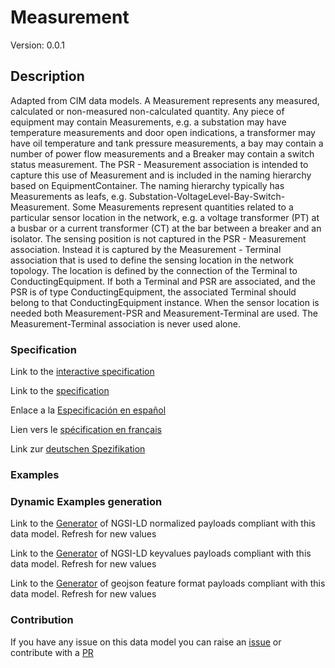 # Measurement
Version: 0.0.1

## Description 

Adapted from CIM data models. A Measurement represents any measured, calculated or non-measured non-calculated quantity. Any piece of equipment may contain Measurements, e.g. a substation may have temperature measurements and door open indications, a transformer may have oil temperature and tank pressure measurements, a bay may contain a number of power flow measurements and a Breaker may contain a switch status measurement.  The PSR - Measurement association is intended to capture this use of Measurement and is included in the naming hierarchy based on EquipmentContainer. The naming hierarchy typically has Measurements as leafs, e.g. Substation-VoltageLevel-Bay-Switch-Measurement. Some Measurements represent quantities related to a particular sensor location in the network, e.g. a voltage transformer (PT) at a busbar or a current transformer (CT) at the bar between a breaker and an isolator. The sensing position is not captured in the PSR - Measurement association. Instead it is captured by the Measurement - Terminal association that is used to define the sensing location in the network topology. The location is defined by the connection of the Terminal to ConductingEquipment.  If both a Terminal and PSR are associated, and the PSR is of type ConductingEquipment, the associated Terminal should belong to that ConductingEquipment instance. When the sensor location is needed both Measurement-PSR and Measurement-Terminal are used. The Measurement-Terminal association is never used alone.
### Specification

Link to the [interactive specification](https://swagger.lab.fiware.org/?url=https://smart-data-models.github.io/dataModel.EnergyCIM/Measurement/swagger.yaml)

Link to the [specification](https://github.com/smart-data-models/dataModel.EnergyCIM/blob/master/Measurement/doc/spec.md)

Enlace a la [Especificación en español](https://github.com/smart-data-models/dataModel.EnergyCIM/blob/master/Measurement/doc/spec_ES.md)

Lien vers le [spécification en français](https://github.com/smart-data-models/dataModel.EnergyCIM/blob/master/Measurement/doc/spec_FR.md)

Link zur [deutschen Spezifikation](https://github.com/smart-data-models/dataModel.EnergyCIM/blob/master/Measurement/doc/spec_DE.md)
### Examples
### Dynamic Examples generation

Link to the [Generator](https://smartdatamodels.org/extra/ngsi-ld_generator.php?schemaUrl=https://raw.githubusercontent.com/smart-data-models/dataModel.EnergyCIM/master/Measurement/schema.json&email=info@smartdatamodels.org) of NGSI-LD normalized payloads compliant with this data model. Refresh for new values

Link to the [Generator](https://smartdatamodels.org/extra/ngsi-ld_generator_keyvalues.php?schemaUrl=https://raw.githubusercontent.com/smart-data-models/dataModel.EnergyCIM/master/Measurement/schema.json&email=info@smartdatamodels.org) of NGSI-LD keyvalues payloads compliant with this data model. Refresh for new values

Link to the [Generator](https://smartdatamodels.org/extra/geojson_features_generator.php?schemaUrl=https://raw.githubusercontent.com/smart-data-models/dataModel.EnergyCIM/master/Measurement/schema.json&email=info@smartdatamodels.org) of geojson feature format payloads compliant with this data model. Refresh for new values
### Contribution

 If you have any issue on this data model you can raise an [issue](https://github.com/smart-data-models/dataModel.EnergyCIM/issues)  or contribute with a [PR](https://github.com/smart-data-models/dataModel.EnergyCIM/pulls)